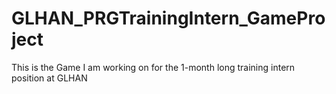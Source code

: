 # GLHAN_PRGTrainingIntern_GameProject
This is the Game I am working on for the 1-month long training intern position at GLHAN
